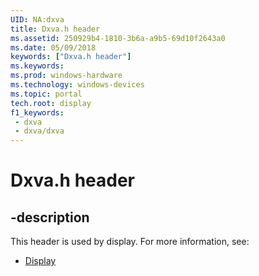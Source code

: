 ```yaml
---
UID: NA:dxva
title: Dxva.h header
ms.assetid: 250929b4-1810-3b6a-a9b5-69d10f2643a0
ms.date: 05/09/2018
keywords: ["Dxva.h header"]
ms.keywords: 
ms.prod: windows-hardware
ms.technology: windows-devices
ms.topic: portal
tech.root: display
f1_keywords:
 - dxva
 - dxva/dxva
---
```


# Dxva.h header


## -description

This header is used by display. For more information, see:

- [Display](../_display/index.md)

